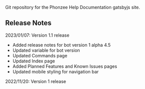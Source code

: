 Git repository for the Phonzee Help Documentation gatsbyjs site.

## Release Notes

2023/01/07: Version 1.1 release
 - Added release notes for bot version 1 alpha 4.5
 - Updated variable for bot version
 - Updated Commands page
 - Updated Index page
 - Added Planned Features and Known Issues pages
 - Updated mobile styling for navigation bar

2022/11/20: Version 1 release